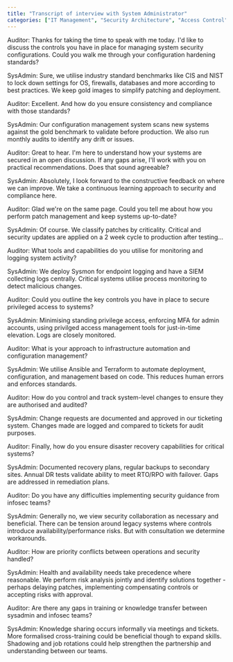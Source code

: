 ```yaml
---
title: "Transcript of interview with System Administrator"
categories: ["IT Management", "Security Architecture", "Access Control"]
---
```


Auditor: Thanks for taking the time to speak with me today. I'd like to discuss
the controls you have in place for managing system security configurations.
Could you walk me through your configuration hardening standards?

SysAdmin: Sure, we utilise industry standard benchmarks like CIS and NIST to
lock down settings for OS, firewalls, databases and more according to best
practices. We keep gold images to simplify patching and deployment.

Auditor: Excellent. And how do you ensure consistency and compliance with those
standards?

SysAdmin: Our configuration management system scans new systems against the gold
benchmark to validate before production. We also run monthly audits to identify
any drift or issues.

Auditor: Great to hear. I'm here to understand how your systems are secured in
an open discussion. If any gaps arise, I'll work with you on practical
recommendations. Does that sound agreeable?

SysAdmin: Absolutely, I look forward to the constructive feedback on where we
can improve. We take a continuous learning approach to security and compliance
here.

Auditor: Glad we're on the same page. Could you tell me about how you perform
patch management and keep systems up-to-date?

SysAdmin: Of course. We classify patches by criticality. Critical and security
updates are applied on a 2 week cycle to production after testing...

Auditor: What tools and capabilities do you utilise for monitoring and logging
system activity?

SysAdmin: We deploy Sysmon for endpoint logging and have a SIEM collecting logs
centrally. Critical systems utilise process monitoring to detect malicious
changes.

Auditor: Could you outline the key controls you have in place to secure
privileged access to systems?

SysAdmin: Minimising standing privilege access, enforcing MFA for admin
accounts, using privilged access management tools for just-in-time elevation.
Logs are closely monitored.

Auditor: What is your approach to infrastructure automation and configuration
management?

SysAdmin: We utilise Ansible and Terraform to automate deployment,
configuration, and management based on code. This reduces human errors and
enforces standards.

Auditor: How do you control and track system-level changes to ensure they are
authorised and audited?

SysAdmin: Change requests are documented and approved in our ticketing system.
Changes made are logged and compared to tickets for audit purposes.

Auditor: Finally, how do you ensure disaster recovery capabilities for critical
systems?

SysAdmin: Documented recovery plans, regular backups to secondary sites. Annual
DR tests validate ability to meet RTO/RPO with failover. Gaps are addressed in
remediation plans.

Auditor: Do you have any difficulties implementing security guidance from
infosec teams?

SysAdmin: Generally no, we view security collaboration as necessary and
beneficial. There can be tension around legacy systems where controls introduce
availability/performance risks. But with consultation we determine workarounds.

Auditor: How are priority conflicts between operations and security handled?

SysAdmin: Health and availability needs take precedence where reasonable. We
perform risk analysis jointly and identify solutions together - perhaps delaying
patches, implementing compensating controls or accepting risks with approval.

Auditor: Are there any gaps in training or knowledge transfer between sysadmin
and infosec teams?

SysAdmin: Knowledge sharing occurs informally via meetings and tickets. More
formalised cross-training could be beneficial though to expand skills. Shadowing
and job rotations could help strengthen the partnership and understanding
between our teams.